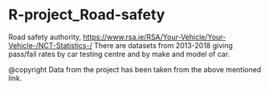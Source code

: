 # R-project_Road-safety

Road safety authority, https://www.rsa.ie/RSA/Your-Vehicle/Your-Vehicle-/NCT-Statistics-/ There are datasets from 2013-2018 giving pass/fail rates by car testing centre and by make and model of car.

@copyright
Data from the project has been taken from the above mentioned link.
